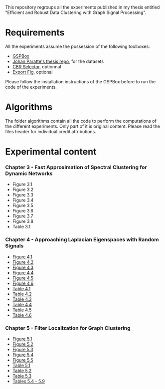This repository regroups all the experiments published in my thesis entitled
"Efficient and Robust Data Clustering with Graph Signal Processing".


Requirements
============

All the experiments assume the possession of the following toolboxes:
* [GSPBox](https://github.com/epfl-lts2/gspbox)
* [Johan Paratte's thesis repo](https://github.com/jparatte/thesis), for the datasets
* [CBR Selector](https://github.com/DevinCharles/cbrSelector), optionnal
* [Export Fig](https://github.com/altmany/export_fig), optional

Please follow the installation instructions of the GSPBox before to run the code of the experiments.


Algorithms
==========

The folder algorithms contain all the code to perform the computations of the different experiments.
Only part of it is original content. Please read the files header for individual credit attributions.


Experimental content
====================

### Chapter 3 - Fast Approximation of Spectral Clustering for Dynamic Networks

* Figure 3.1
* Figure 3.2
* Figure 3.3
* Figure 3.4
* Figure 3.5
* Figure 3.6
* Figure 3.7
* Figure 3.8
* Table 3.1

### Chapter 4 - Approaching Laplacian Eigenspaces with Random Signals

* [Figure 4.1](./experiments/chapter4/experiment_second_eigenvector.m)
* [Figure 4.2](./experiments/chapter4/experiment_filter_power.m)
* [Figure 4.3](./experiments/chapter4/experiment_eigest_timing.m)
* [Figure 4.4](./experiments/chapter4/experiment_clustering_SBM.m)
* [Figure 4.5](./experiments/chapter4/experiment_viz_small.m)
* [Figure 4.6](./experiments/chapter4/experiment_viz_large.m)
* [Table 4.1](./experiments/chapter4/various_graphs_proj.m)
* [Table 4.2](./experiments/chapter4/experiment_filter_approx.m)
* [Table 4.3](./experiments/chapter4/various_graphs_proj.m)
* [Table 4.4](./experiments/chapter4/experiment_amazon_clustering.m)
* [Table 4.5](./experiments/chapter4/experiment_amazon_clustering.m)
* [Table 4.6](./experiments/chapter4/experiment_viz_large.m)

### Chapter 5 - Filter Localization for Graph Clustering

* [Figure 5.1](./experiments/chapter5/exp1_sensor_heat.m)
* [Figure 5.2](./experiments/chapter5/exp2_example_diffusion_from_centroids.m)
* [Figure 5.3](./experiments/chapter5/exp4_lowpass_norm_tig.m)
* [Figure 5.4](./experiments/chapter5/exp5_limits_norm_tig.m)
* [Figure 5.5](./experiments/chapter5/exp7_SBM_quality.m)
* [Table 5.1](./experiments/chapter5/exp3_centers_from_medoids.m)
* [Table 5.2](./experiments/chapter5/exp6_scaling_n.m)
* [Table 5.3](./experiments/chapter5/exp8_mnist.m)
* [Tables 5.4 - 5.9](./experiments/chapter5/exp9_synthetic.m)
